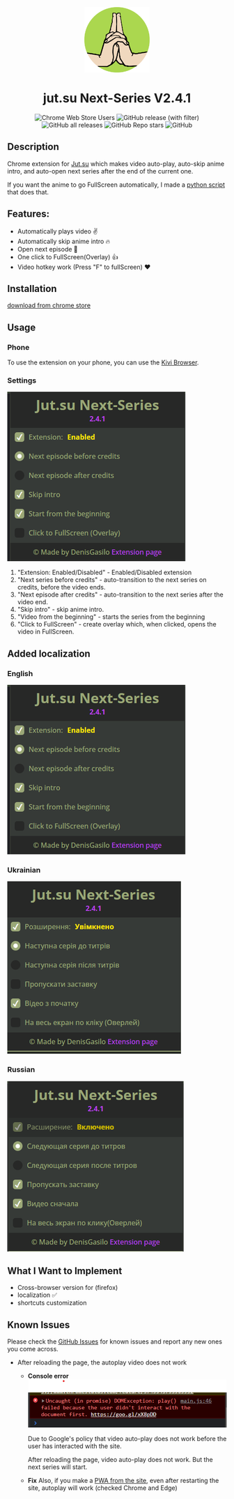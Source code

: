 <div align=center>
   <img width=150 src=https://github.com/DenisGas/jut.su_next-series/blob/main/img/icon.png?raw=true alt='logo' />
   <h1>jut.su Next-Series V2.4.1</h1>
</div>

<div align=center>
   
![Chrome Web Store Users](https://img.shields.io/chrome-web-store/users/godmnckhgkgojikjpiahppfnmhgkfpjp)
![GitHub release (with filter)](https://img.shields.io/github/v/release/DenisGas/jut.su_next-series)
![GitHub all releases](https://img.shields.io/github/downloads/DenisGas/jut.su_next-series/total)
![GitHub Repo stars](https://img.shields.io/github/stars/DenisGas/jut.su_next-series)
![GitHub](https://img.shields.io/github/license/DenisGas/jut.su_next-series)

</div>

## Description

Chrome extension for [Jut.su](https://jut.su/) which makes video auto-play, auto-skip anime intro, and auto-open next series after the end of the current one.

If you want the anime to go FullScreen automatically, I made a [python script](https://github.com/DenisGas/watch_jut.su) that does that.

## Features:

- Automatically plays video ✌️
- Automatically skip anime intro 🔥
- Open next episode 🤩
- One click to FullScreen(Overlay) 👍
- Video hotkey work (Press "F" to fullScreen) ❤️


## Installation

[download from chrome store](https://chromewebstore.google.com/detail/jutsu-next-series/godmnckhgkgojikjpiahppfnmhgkfpjp)

## Usage

### Phone

To use the extension on your phone, you can use the [Kivi Browser](https://play.google.com/store/apps/details?id=com.kiwibrowser.browser&pcampaignid=web_share).

### Settings

![Extension UI](./img/NewUI_ENG.png)

1. "Extension: Enabled/Disabled" - Enabled/Disabled extension
2. "Next series before credits" - auto-transition to the next series on credits, before the video ends.
3. "Next episode after credits" - auto-transition to the next series after the video end.
4. "Skip intro" - skip anime intro.
5. "Video from the beginning" - starts the series from the beginning
6. "Сlick to FullScreen" - create overlay which, when clicked, opens the video in FullScreen.

## Added localization 

### English

   ![Extension UI](./img/NewUI_ENG.png)

### Ukrainian 

   ![Extension UI](./img/NewUI_UKR.png)

### Russian

   ![Extension UI](./img/NewUI_RU.png)


## What I Want to Implement

- Cross-browser version for (firefox)
- localization ✅
- shortcuts customization  

## Known Issues

Please check the [GitHub Issues](https://github.com/DenisGas/jut.su_next-series/issues) for known issues and report any new ones you come across.

-  After reloading the page, the autoplay video does not work
   
    - **Console error**\
       ![GoogleErrorImg](./img/G_Error.png)

       Due to Google's policy that video auto-play does not work before the user has interacted with the site.

       After reloading the page, video auto-play does not work. But the next series will start.
    
    - **Fix**
       Also, if you make a [PWA from the site](https://support.google.com/chrome_webstore/answer/3060053#zippy=%2Cadd-an-app-from-the-chrome-web-store), even after restarting the site, autoplay will work (checked Chrome and Edge)
